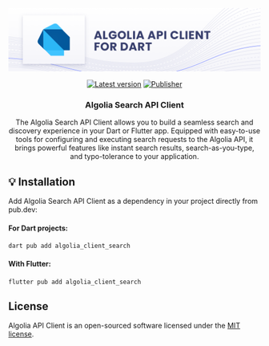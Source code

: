 <!-- centered logo -->
<p align="center">
  <a href="https://www.algolia.com">
    <img alt="Algolia for Dart" src="https://raw.githubusercontent.com/algolia/algoliasearch-client-common/master/banners/dart.png" >
  </a>
</p>

<!-- centered badges -->
<p align="center">
  <a href="https://pub.dartlang.org/packages/algolia_client_search"><img src="https://img.shields.io/pub/v/algolia_client_search.svg" alt="Latest version"></a>
  <a href="https://pub.dev/packages/algolia_client_search/publisher"><img src="https://img.shields.io/pub/publisher/algolia_client_search.svg" alt="Publisher"></a>
</p>

<h3 align="center">
  <strong>Algolia Search API Client</strong>
</h3>

<p align="center">
  The Algolia Search API Client allows you to build a seamless search and discovery experience in your Dart or Flutter app. Equipped with easy-to-use tools for configuring and executing search requests to the Algolia API, it brings powerful features like instant search results, search-as-you-type, and typo-tolerance to your application.
</p>

## 💡 Installation

Add Algolia Search API Client as a dependency in your project directly from pub.dev:

#### For Dart projects:

```shell
dart pub add algolia_client_search
```

#### With Flutter:

```shell
flutter pub add algolia_client_search
```

## License

Algolia API Client is an open-sourced software licensed under the [MIT license](LICENSE).
